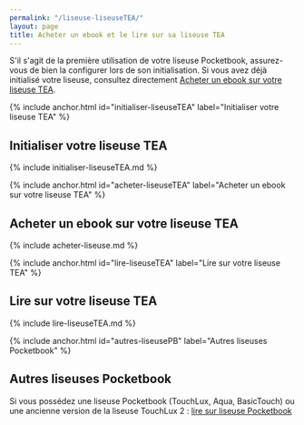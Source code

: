 ```yaml
---
permalink: "/liseuse-liseuseTEA/"
layout: page
title: Acheter un ebook et le lire sur sa liseuse TEA
---
```


S'il s'agit de la première utilisation de votre liseuse Pocketbook, assurez-vous de bien la configurer lors de son initialisation. Si vous avez déjà initialisé votre liseuse, consultez directement [Acheter un ebook sur votre liseuse TEA](#acheter-liseuseTEA).

{% include anchor.html id="initialiser-liseuseTEA" label="Initialiser votre liseuse TEA" %}

## Initialiser votre liseuse TEA

{% include initialiser-liseuseTEA.md %}

{% include anchor.html id="acheter-liseuseTEA" label="Acheter un ebook sur votre liseuse TEA" %}

## Acheter un ebook sur votre liseuse TEA

{% include acheter-liseuse.md %}

{% include anchor.html id="lire-liseuseTEA" label="Lire sur votre liseuse TEA" %}

## Lire sur votre liseuse TEA

{% include lire-liseuseTEA.md %}

{% include anchor.html id="autres-liseusePB" label="Autres liseuses Pocketbook" %}

## Autres liseuses Pocketbook

Si vous possédez une liseuse Pocketbook (TouchLux, Aqua, BasicTouch) ou une ancienne version de la liseuse TouchLux 2 : [lire sur liseuse Pocketbook](/liseusePB/)

